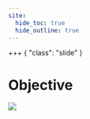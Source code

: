 ```yaml
---
site:
  hide_toc: true
  hide_outline: true
---
```


+++ { "class": "slide" }

# Objective

![](#tip:objective-why-create)

